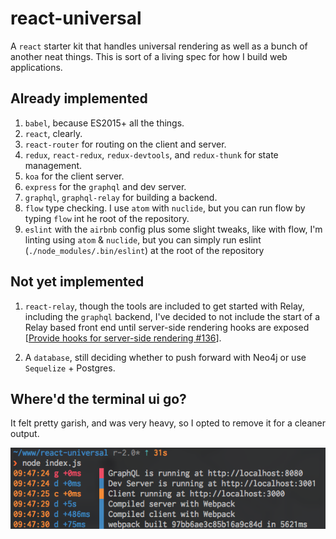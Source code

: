 # react-universal

A `react` starter kit that handles universal rendering as well as a bunch of another neat things. This is sort of a living spec for how I build web applications.

## Already implemented

1. `babel`, because ES2015+ all the things.
2. `react`, clearly.
3. `react-router` for routing on the client and server.
4. `redux`, `react-redux`, `redux-devtools`, and `redux-thunk` for state management.
5. `koa` for the client server.
6. `express` for the `graphql` and dev server.
7. `graphql`, `graphql-relay` for building a backend.
8. `flow` type checking. I use `atom` with `nuclide`, but you can run flow by typing `flow` int he root of the repository.
9. `eslint` with the `airbnb` config plus some slight tweaks, like with flow, I'm linting using `atom` & `nuclide`, but you can simply run eslint (`./node_modules/.bin/eslint`) at the root of the repository


## Not yet implemented

1. `react-relay`, though the tools are included to get started with Relay, including the `graphql` backend, I've decided to not include the start of a Relay based front end until server-side rendering hooks are exposed [[Provide hooks for server-side rendering #136](https://github.com/facebook/relay/issues/136)].

2. A `database`, still deciding whether to push forward with Neo4j or use `Sequelize` + Postgres.

## Where'd the terminal ui go?

It felt pretty garish, and was very heavy, so I opted to remove it for a cleaner output.

![Terminal](./docs/term.png)

